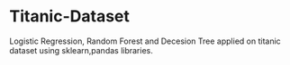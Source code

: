 # Titanic-Dataset
Logistic Regression, Random Forest and Decesion Tree applied on titanic dataset using sklearn,pandas libraries.
